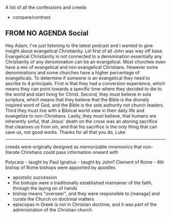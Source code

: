 
A list of all the confessions and creeds
- compare/contrast

## FROM NO AGENDA Social

Hey Adam,
I've just listening to the latest podcast and I wanted to give insight about evangelical Christianity. Lol first of all John was way off base. Evangelical Christianity is not connected to a denomination essentially any Christianity of any denomination can be an evangelical. Most churches even have a mix of evangelical and non evangelical Christians. However some denominations and some churches have a higher percentage of evangelicals. To determine if someone is an evangelical they need to ascribe to 4 principals.
First is that they had a conversion experience, which means they can point towards a specific time where they decided to die to the world and start living for Christ.
Second, they must believe in sola scriptura, which means that they believe that the Bible is the divinely inspired word of God, and the Bible is the sole authority not church leaders.
Third they must live with a Biblical world view in their daily life and evangelize to non-Christians.
Lastly, they must believe, that humans are inherently sinful, that Jesus' death on the cross was an atoning sacrifice that cleanses us from sin, and that his sacrifice is the only thing that can save us, not good works.
Thanks for all that you do,
Luke

---

creeds were originally designed as memorizable mnemonics that non-literate Christians could pass information onward with

Polycarp - taught by Paul
Ignatius - taught by John?
Clement of Rome - 4th bishop of Rome
bishops were appointed by apostles
- apostolic succession
- the bishops were a traditionally established maintainer of the faith, through the laying on of hands
- bishop means "overseer", and they were responsible to [manage] and curate the Church on doctrinal matters
- episcopas in Greek is not in Christian doctrine, and it was part of the administration of the Christian church
